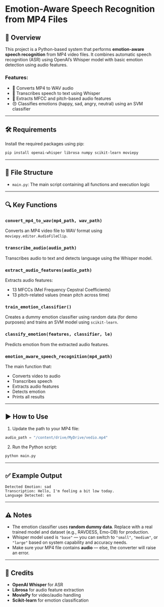 
# Emotion-Aware Speech Recognition from MP4 Files

## 📌 Overview

This project is a Python-based system that performs **emotion-aware speech recognition** from MP4 video files. It combines automatic speech recognition (ASR) using OpenAI’s Whisper model with basic emotion detection using audio features.

### Features:
- 🎥 Converts MP4 to WAV audio
- 🧠 Transcribes speech to text using Whisper
- 🎼 Extracts MFCC and pitch-based audio features
- 😠 Classifies emotions (happy, sad, angry, neutral) using an SVM classifier

---

## 🛠️ Requirements

Install the required packages using pip:

```bash
pip install openai-whisper librosa numpy scikit-learn moviepy
```

---

## 📂 File Structure

- `main.py`: The main script containing all functions and execution logic

---

## 🔍 Key Functions

### `convert_mp4_to_wav(mp4_path, wav_path)`
Converts an MP4 video file to WAV format using `moviepy.editor.AudioFileClip`.

### `transcribe_audio(audio_path)`
Transcribes audio to text and detects language using the Whisper model.

### `extract_audio_features(audio_path)`
Extracts audio features:
- 13 MFCCs (Mel Frequency Cepstral Coefficients)
- 13 pitch-related values (mean pitch across time)

### `train_emotion_classifier()`
Creates a dummy emotion classifier using random data (for demo purposes) and trains an SVM model using `scikit-learn`.

### `classify_emotion(features, classifier, le)`
Predicts emotion from the extracted audio features.

### `emotion_aware_speech_recognition(mp4_path)`
The main function that:
- Converts video to audio
- Transcribes speech
- Extracts audio features
- Detects emotion
- Prints all results

---

## ▶️ How to Use

1. Update the path to your MP4 file:
```python
audio_path = "/content/drive/MyDrive/vedio.mp4"
```

2. Run the Python script:
```bash
python main.py
```

---

## ✅ Example Output

```
Detected Emotion: sad
Transcription: Hello, I'm feeling a bit low today.
Language Detected: en
```

---

## ⚠️ Notes

- The emotion classifier uses **random dummy data**. Replace with a real trained model and dataset (e.g., RAVDESS, Emo-DB) for production.
- Whisper model used is `"base"` — you can switch to `"small"`, `"medium"`, or `"large"` based on system capability and accuracy needs.
- Make sure your MP4 file contains **audio** — else, the converter will raise an error.

---

## 🙏 Credits

- **OpenAI Whisper** for ASR
- **Librosa** for audio feature extraction
- **MoviePy** for video/audio handling
- **Scikit-learn** for emotion classification
